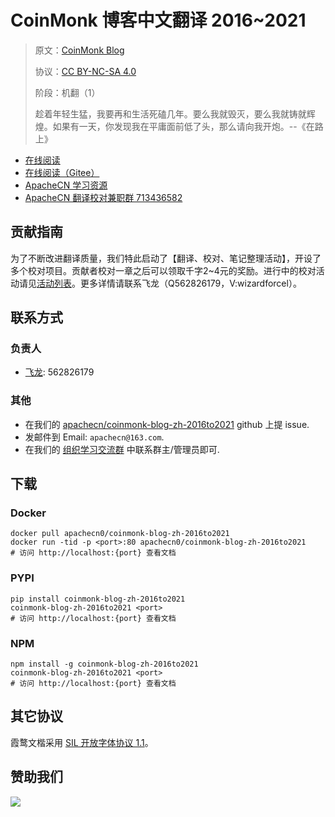 <!--
    需要填充的占位符：
    
    README.md
    
        CoinMonk 博客中文翻译 2016~2021：文档中文名
        CoinMonk Blog：文档英文名
        https://medium.com/coinmonks：文档原始链接
        cnmk1621：域名前缀
        飞龙：负责人名称
        wizardforcel：负责人 Github 用户名
        562826179：负责人 QQ
        coinmonk-blog-zh-2016to2021：ApacheCN 的 Github 仓库名称
        coinmonk-blog-zh-2016to2021：DockerHub 仓库名称
        coinmonk-blog-zh-2016to2021：PYPI 包名称
        coinmonk-blog-zh-2016to2021：NPM 包名称
    
    CNAME
    
        cnmk1621：域名前缀

    index.html
    
        CoinMonk 博客中文翻译 2016~2021：文档中文名
        #333：显示颜色
        coinmonk-blog-zh-2016to2021：ApacheCN 的 Github 仓库名称

    asset/docsify-apachecn-footer.js
    
        coinmonk-blog-zh-2016to2021：ApacheCN 的 Github 仓库名称
-->

# CoinMonk 博客中文翻译 2016~2021

> 原文：[CoinMonk Blog](https://medium.com/coinmonks)
> 
> 协议：[CC BY-NC-SA 4.0](http://creativecommons.org/licenses/by-nc-sa/4.0/)
> 
> 阶段：机翻（1）
> 
> 趁着年轻生猛，我要再和生活死磕几年。要么我就毁灭，要么我就铸就辉煌。如果有一天，你发现我在平庸面前低了头，那么请向我开炮。--《在路上》

* [在线阅读](https://cnmk1621.apachecn.org)
* [在线阅读（Gitee）](https://apachecn.gitee.io/doc-template/)
* [ApacheCN 学习资源](http://docs.apachecn.org/)
* [ApacheCN 翻译校对兼职群 713436582](https://jq.qq.com/?_wv=1027&k=VSNtgpjb)

## 贡献指南

为了不断改进翻译质量，我们特此启动了【翻译、校对、笔记整理活动】，开设了多个校对项目。贡献者校对一章之后可以领取千字2\~4元的奖励。进行中的校对活动请见[活动列表](https://home.apachecn.org/#/docs/activity/docs-activity)。更多详情请联系飞龙（Q562826179，V:wizardforcel）。

## 联系方式

### 负责人

* [飞龙](https://github.com/wizardforcel): 562826179

### 其他

*   在我们的 [apachecn/coinmonk-blog-zh-2016to2021](https://github.com/apachecn/coinmonk-blog-zh-2016to2021) github 上提 issue.
*   发邮件到 Email: `apachecn@163.com`.
*   在我们的 [组织学习交流群](https://www.apachecn.org/#/docs/join) 中联系群主/管理员即可.

## 下载

### Docker

```
docker pull apachecn0/coinmonk-blog-zh-2016to2021
docker run -tid -p <port>:80 apachecn0/coinmonk-blog-zh-2016to2021
# 访问 http://localhost:{port} 查看文档
```

### PYPI

```
pip install coinmonk-blog-zh-2016to2021
coinmonk-blog-zh-2016to2021 <port>
# 访问 http://localhost:{port} 查看文档
```

### NPM

```
npm install -g coinmonk-blog-zh-2016to2021
coinmonk-blog-zh-2016to2021 <port>
# 访问 http://localhost:{port} 查看文档
```

## 其它协议

霞鹜文楷采用 [SIL 开放字体协议 1.1](https://github.com/lxgw/LxgwWenKai/blob/main/SIL_Open_Font_License_1.1.txt)。

## 赞助我们

![](http://data.apachecn.org/img/about/donate.jpg)
